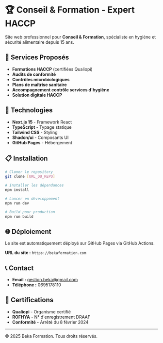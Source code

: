 # 🏆 Conseil & Formation - Expert HACCP

Site web professionnel pour **Conseil & Formation**, spécialiste en hygiène et sécurité alimentaire depuis 15 ans.

## 🎯 Services Proposés

- **Formations HACCP** (certifiées Qualiopi)
- **Audits de conformité**
- **Contrôles microbiologiques**
- **Plans de maîtrise sanitaire**
- **Accompagnement contrôle services d'hygiène**
- **Solution digitale HACCP**

## 🚀 Technologies

- **Next.js 15** - Framework React
- **TypeScript** - Typage statique
- **Tailwind CSS** - Styling
- **Shadcn/ui** - Composants UI
- **GitHub Pages** - Hébergement

## 📋 Installation

```bash
# Cloner le repository
git clone [URL_DU_REPO]

# Installer les dépendances
npm install

# Lancer en développement
npm run dev

# Build pour production
npm run build
```

## 🌐 Déploiement

Le site est automatiquement déployé sur GitHub Pages via GitHub Actions.

**URL du site :** `https://bekaformation.com`

## 📞 Contact

- **Email :** gestion.beka@gmail.com
- **Téléphone :** 0695178110

## 🏅 Certifications

- **Qualiopi** - Organisme certifié
- **ROFHYA** - N° d'enregistrement DRAAF
- **Conformité** - Arrêté du 8 février 2024

---

© 2025 Beka Formation. Tous droits réservés.
